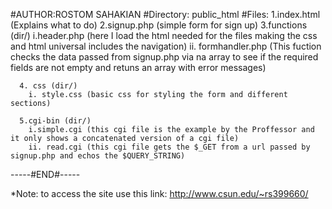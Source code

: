 #AUTHOR:ROSTOM SAHAKIAN
#Directory: public_html
#Files:
      1.index.html (Explains what to do)
      2.signup.php (simple form for sign up)
      3.functions (dir/)
        i.header.php (here I load the html needed for the files making the css and html universal includes the navigation)
        ii. formhandler.php (This fuction checks the data passed from signup.php via na array to see if the required fields are not empty and retuns an array with error messages)
        
      4. css (dir/)
        i. style.css (basic css for styling the form and different sections)
        
      5.cgi-bin (dir/)
        i.simple.cgi (this cgi file is the example by the Proffessor and it only shows a concatenated version of a cgi file)
        ii. read.cgi (this cgi file gets the $_GET from a url passed by signup.php and echos the $QUERY_STRING)
        
-----#END#-----

*Note: to access the site use this link: http://www.csun.edu/~rs399660/

